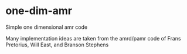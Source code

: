 # one-dim-amr

Simple one dimensional amr code

Many implementation ideas are taken from the amrd/pamr code of
Frans Pretorius, Will East, and Branson Stephens
